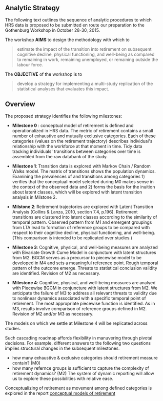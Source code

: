 Analytic Strategy
--- 

The following text outlines the sequence of analytic procedures to which HRS data is proposed to be submitted en route our preparation to the Gothenburg Workshop in October 28-30, 2015.  

The workshop **AIMS** to design the methodology with which to
> estimate the impact of the transition into retirement on subsequent cognitive decline, physical functioning, and well-being as compared to remaining in work, remaining unemployed, or remaining outside the labour force.  

The **OBJECTIVE** of the workshop is to 
> develop a strategy for implementing a multi-study replication of the statistical analyses that evaluates this impact.   


## Overview


The proposed strategy identifies the following milestones:

 - **Milestone 0** : conceptual model of retirement is defined and operationalized in HRS data. The metric of retirement contains a small number of exhaustive and mutually exclusive categories. Each of these categories (values on the retirement trajectory) describes individual's relationship with the workforce at that moment in time. Tidy data tracking individuals' transitions between categories over time is assembled from the raw databank of the study.  
 
 - **Milestone 1**: Transition data is explored with Markov Chain / Random Walks model. The matrix of transitions shows the population dynamics. Examining the prevalences of and transitions among categories 1) verifies that the conceptual model selected during M0 makes sense in the context of the observed data and 2) forms the basis for the inuition about latent classes, which will be explored with latent transition analysis in Milstone 2.
 
- **Milstone 2**: Retirement trajectories are explored with Latent Transition Analysis (Collins & Lanza, 2010, section 7.4, p.196). Retirement transitions are clustered into latent classes according to the similarity of temporal pattern. Observed pattern from M1 and emergent groupings from LTA lead to formation of reference groups to be compared with respect to their cognitive decline, physical functioning, and well-being. (This comparison is intended to be replicated over studies.)

- **Milestone 3**: Cognitive, physical, and well-being measures are analyzed with Bivariate Growth Curve Model in conjuncture with latent structures from M2. BGCM serves as a precursor to piecewise model to be developed in M4 and sets a meaningful reference point. Rough temporal pattern of the outcome emerge. Threats to statistical conclusion validity are identified. Revision of M2 as necessary. 


- **Milestone 4**: Cognitive, physical, and well-being measures are analyed with Piecewise BGCM in conjuncture with latent structures from M2. We anticipate the failure of M3 to address all relevant threats to validity due to nonlinear dynamics associated with a specific temporal point of retirement.  The most appropriate piecewise function is identified.  As in M3, results involve comparison of reference groups defined in M2. Revision of M2 and/or M3 as necessary.



The models on which we settle at Milestone 4 will be replicated across studies.  

Such cascading roadmap affords flexibility in manuvering through pivotal decisions. For example, different answers to the following two questions implies structural changes in the subsequent milestones.  
- how many exhaustive & exclusive categories should retirement measure contain? (M0)  
- how many refernce groups is sufficient to capture the complexity of retirement dynamics? (M2) 
The system of dynamic reporting will allow us to explore these possibilities with relative ease. 


Conceptualizing of retirement  as movement among defined categories is explored in the report [conceptual models of retirement](../reports/conceptual_models_retirement.md)  

